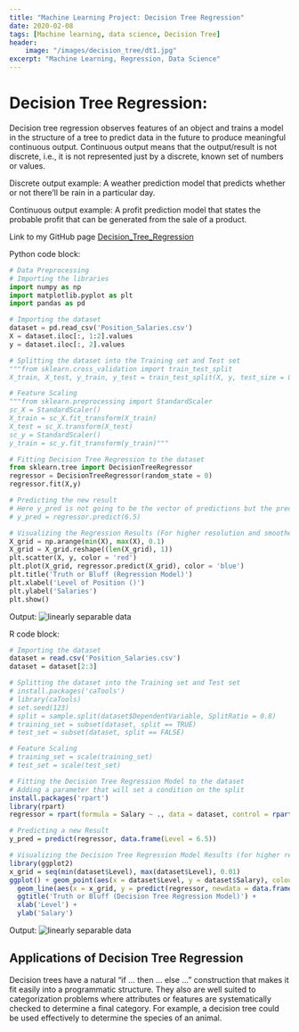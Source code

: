 ```yaml
---
title: "Machine Learning Project: Decision Tree Regression"
date: 2020-02-08
tags: [Machine learning, data science, Decision Tree]
header:
    image: "/images/decision_tree/dt1.jpg"
excerpt: "Machine Learning, Regression, Data Science"
---
```


# Decision Tree Regression:
Decision tree regression observes features of an object and trains a model in the structure of a tree to predict data in the future to produce meaningful continuous output. Continuous output means that the output/result is not discrete, i.e., it is not represented just by a discrete, known set of numbers or values.

Discrete output example: A weather prediction model that predicts whether or not there’ll be rain in a particular day.

Continuous output example: A profit prediction model that states the probable profit that can be generated from the sale of a product.

Link to my GitHub page [Decision_Tree_Regression](https://github.com/srsapireddy/Machine-Learning-Files-in-Python-and-R/tree/master/Regression/6.%20Decision%20Tree%20Regression)

Python code block:
```python
# Data Preprocessing
# Importing the libraries
import numpy as np
import matplotlib.pyplot as plt
import pandas as pd

# Importing the dataset
dataset = pd.read_csv('Position_Salaries.csv')
X = dataset.iloc[:, 1:2].values
y = dataset.iloc[:, 2].values

# Splitting the dataset into the Training set and Test set
"""from sklearn.cross_validation import train_test_split
X_train, X_test, y_train, y_test = train_test_split(X, y, test_size = 0.2, random_state = 0)"""

# Feature Scaling
"""from sklearn.preprocessing import StandardScaler
sc_X = StandardScaler()
X_train = sc_X.fit_transform(X_train)
X_test = sc_X.transform(X_test)
sc_y = StandardScaler()
y_train = sc_y.fit_transform(y_train)"""

# Fitting Decision Tree Regression to the dataset
from sklearn.tree import DecisionTreeRegressor
regressor = DecisionTreeRegressor(random_state = 0)
regressor.fit(X,y)

# Predicting the new result
# Here y_pred is not going to be the vector of predictions but the predicted salary of 6.5 level
# y_pred = regressor.predict(6.5)

# Visualizing the Regression Results (For higher resolution and smoother curve)
X_grid = np.arange(min(X), max(X), 0.1)
X_grid = X_grid.reshape((len(X_grid), 1))
plt.scatter(X, y, color = 'red')
plt.plot(X_grid, regressor.predict(X_grid), color = 'blue')
plt.title('Truth or Bluff (Regression Model)')
plt.xlabel('Level of Position ()')
plt.ylabel('Salaries')
plt.show()
```

Output:
<img src="{{ site.url }}{{ site.baseurl }}/images/decision_tree/dt2.png" alt="linearly separable data">

R code block:
```r
# Importing the dataset
dataset = read.csv('Position_Salaries.csv')
dataset = dataset[2:3]

# Splitting the dataset into the Training set and Test set
# install.packages('caTools')
# library(caTools)
# set.seed(123)
# split = sample.split(dataset$DependentVariable, SplitRatio = 0.8)
# training_set = subset(dataset, split == TRUE)
# test_set = subset(dataset, split == FALSE)

# Feature Scaling
# training_set = scale(training_set)
# test_set = scale(test_set)

# Fitting the Decision Tree Regression Model to the dataset
# Adding a parameter that will set a condition on the split
install.packages('rpart')
library(rpart)
regressor = rpart(formula = Salary ~ ., data = dataset, control = rpart.control(minsplit = 1))

# Predicting a new Result
y_pred = predict(regressor, data.frame(Level = 6.5))

# Visualizing the Decision Tree Regression Model Results (for higher resolution and smoother curve)
library(ggplot2)
x_grid = seq(min(dataset$Level), max(dataset$Level), 0.01)
ggplot() + geom_point(aes(x = dataset$Level, y = dataset$Salary), colour = 'red') +
  geom_line(aes(x = x_grid, y = predict(regressor, newdata = data.frame(Level = x_grid))), colour = 'blue') +
  ggtitle('Truth or Bluff (Decision Tree Regression Model)') +
  xlab('Level') +
  ylab('Salary')
```

Output:
<img src="{{ site.url }}{{ site.baseurl }}/images/decision_tree/dt3.JPG" alt="linearly separable data">

## Applications of Decision Tree Regression
Decision trees have a natural “if … then … else …” construction that makes it fit easily into a programmatic structure. They also are well suited to categorization problems where attributes or features are systematically checked to determine a final category. For example, a decision tree could be used effectively to determine the species of an animal.
